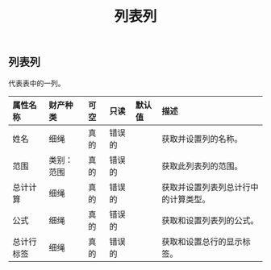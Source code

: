 ﻿---
title: 列表列
second_title: Aspose.Cells Cloud Documen
type: docs
url: /zh/specification/model/listcolumn/
description: Aspose.Cells 云模型规范：ListColumn。轻松处理 Excel 和其他电子表格文档，具有打开、生成、编辑、拆分、合并、比较和转换等功能
kwords: Excel, Office, 电子表格, Cloud REST API, ListColumn
weight: 50
---
## **列表列**

代表表中的一列。

|属性名称|财产种类|可空|只读|默认值|描述|
|:- |:- |:- |:- |:- |:- |
|姓名|细绳|真的|错误的||获取并设置列的名称。|
|范围|类别：范围|真的|错误的||获取此列表列的范围。|
|总计计算|细绳|真的|错误的||获取并设置列表列总计行中的计算类型。|
|公式|细绳|真的|错误的||获取和设置列表列的公式。|
|总计行标签|细绳|真的|错误的||获取和设置总行的显示标签。|

